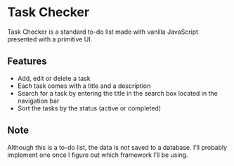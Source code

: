 # Task Checker
Task Checker is a standard to-do list made with vanilla JavaScript presented with a primitive UI.

## Features
- Add, edit or delete a task
- Each task comes with a title and a description
- Search for a task by entering the title in the search box located in the navigation bar
- Sort the tasks by the status (active or completed)

## Note
Although this is a to-do list, the data is not saved to a database. I’ll probably implement one once I figure out which framework I’ll be using. 
